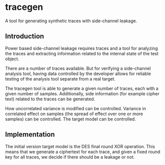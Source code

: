 # tracegen #
A tool for generating synthetic traces with side-channel leakage.


## Introduction ##
Power based side-channel leakage requires traces and a tool for
analyzing the traces and extracting information related to the internal
state of the test object.

There are a number of traces available. But for verifying a side-channel
analysis tool, having data controlled by the developer allows for
reliable testing of the analysis tool separate from a real target.

The tracegen tool is able to generate a given number of traces, each
with a given number of samples. Additionally, side information (for
example cipher text) related to the traces can be generated.

How uncorrelated variance is modified can be controlled. Variance in
correlated effect on samples (the spread of effect over one or more
samples) can be controlled. The target model can be controlled.


## Implementation ##
The initial version target model is the DES final round XOR
operation. This means that we generate a ciphertext for each trace, and
given a fixed round key for all traces, we decide if there should be a
leakage or not.
